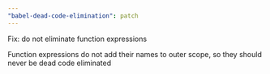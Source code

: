 ```yaml
---
"babel-dead-code-elimination": patch
---
```


Fix: do not eliminate function expressions

Function expressions do not add their names to outer scope, so they should never be dead code eliminated

